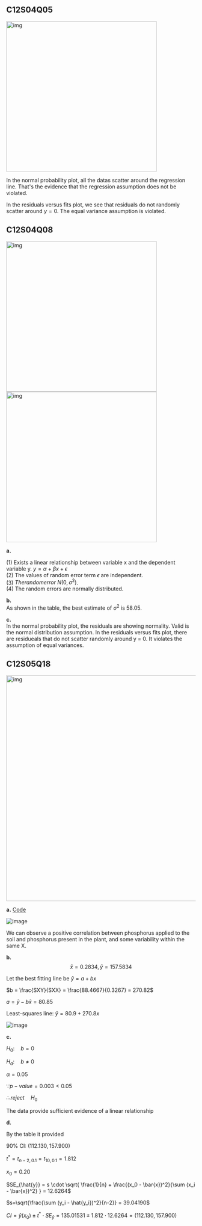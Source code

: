 ## C12S04Q05
<img width="400" alt="img" src="https://github.com/user-attachments/assets/1e24a86f-f41d-431d-b6bc-e291d56fdc15/">

In the normal probability plot, all the datas scatter around the regression line. That's the evidence that the regression assumption does not be violated.

In the residuals versus fits plot, we see that residuals do not randomly scatter around $y=0$. The equal variance assumption is violated.

## C12S04Q08
<img width="400" alt="img" src="https://github.com/user-attachments/assets/feaeafae-32d5-4172-b71d-201ce58d0ea0"/>
<br>
<img width="400" alt="img" src="https://github.com/user-attachments/assets/192d6771-3607-40dc-82a1-6e12b46ab9f5"/>

**a.**

(1) Exists a linear relationship between variable x and the dependent variable y. $y = \alpha + \beta x + \epsilon$  
(2) The values of random error term $\epsilon$ are independent.  
(3) $The random error ~ N(0,\sigma^2)$.  
(4) The random errors are normally distributed.

**b.**\
As shown in the table, the best estimate of $\sigma^2$ is $58.05$.

**c.**\
In the normal probability plot, the residuals are showing normality. Valid is the normal distribution assumption.
In the residuals versus fits plot, there are residueals that do not scatter randomly around y = 0. It violates the assumption of equal variances.

## C12S05Q18
<img width="600" alt="img" src=https://github.com/user-attachments/assets/ae6537c1-951e-48e6-a8c2-28da615d9dfb/>

**a.**
[Code](https://colab.research.google.com/drive/1T_WxMZXH9CYbe7u58Rf_r-Eb6VBs2W0d?usp=sharing)

![image](https://github.com/user-attachments/assets/54efc361-5fac-4fe7-8cf6-621d8c156613)

We can observe a positive correlation between phosphorus applied to the soil and phosphorus present in the plant, and some variability within the same X.

**b.**
$$\bar{x}=0.2834, \bar{y}=157.5834$$

Let the best fitting line be $\hat{y} =  a + bx$

$b = \frac{SXY}{SXX} = \frac{88.4667}{0.3267} = 270.82$

$a = \bar{y}-b\bar{x} =  80.85$

Least-squares line: $\hat{y} = 80.9 + 270.8x$ 

![image](https://github.com/user-attachments/assets/5a53233d-12c3-4ba2-b6ca-f506415ae612)

**c.**

$H_0: \quad b = 0$

$H_a: \quad b \neq 0$  

$\alpha = 0.05$

$\because p-value = 0.003 < 0.05$  

$\therefore reject \quad H_0$  

The data provide sufficient evidence of a linear relationship

**d.**

By the table it provided

90% CI: $(112.130, 157.900)$

$t^* = t_{n-2,0.1} = t_{10,0.1} = 1.812$

$x_0 = 0.20$

$SE_{\hat{y}} = s \cdot \sqrt{ \frac{1}{n} + \frac{(x_0 - \bar{x})^2}{\sum (x_i - \bar{x})^2} } = 12.6264$

$s=\sqrt{\frac{\sum (y_i - \hat{y_i})^2}{n-2}} = 39.04190$

$CI=\hat{y}(x_0)\pm t^* \cdot SE_\hat{y} = 135.01531\pm 1.812 \cdot 12.6264 = (112.130, 157.900)$
